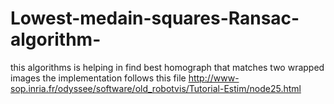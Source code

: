 # Lowest-medain-squares-Ransac-algorithm-

this algorithms is helping in find best homograph that matches two wrapped images 
the implementation follows this file http://www-sop.inria.fr/odyssee/software/old_robotvis/Tutorial-Estim/node25.html
